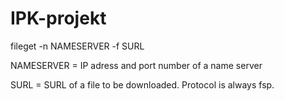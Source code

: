 # IPK-projekt

fileget -n NAMESERVER -f SURL

NAMESERVER = IP adress and port number of a name server

SURL = SURL of a file to be downloaded. Protocol is always fsp.

